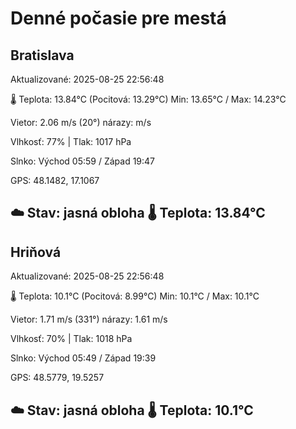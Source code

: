 ﻿# Denné počasie pre mestá

## Bratislava
Aktualizované: 2025-08-25 22:56:48

🌡️ Teplota: 13.84°C 
(Pocitová: 13.29°C)
Min: 13.65°C / Max: 14.23°C

Vietor: 2.06 m/s    (20°) 
nárazy:  m/s

Vlhkosť: 77% | Tlak: 1017 hPa

Slnko: Východ 05:59 / Západ 19:47

GPS: 48.1482, 17.1067

☁️ Stav: jasná obloha        🌡️ Teplota: 13.84°C
---

## Hriňová
Aktualizované: 2025-08-25 22:56:48

🌡️ Teplota: 10.1°C 
(Pocitová: 8.99°C)
Min: 10.1°C / Max: 10.1°C

Vietor: 1.71 m/s (331°)
nárazy: 1.61 m/s

Vlhkosť: 70% | Tlak: 1018 hPa

Slnko: Východ 05:49 / Západ 19:39

GPS: 48.5779, 19.5257

☁️ Stav: jasná obloha        🌡️ Teplota: 10.1°C
---
